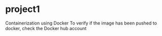 # project1
Containerization using Docker 
To verify if the image has been pushed to docker, check the Docker hub account
